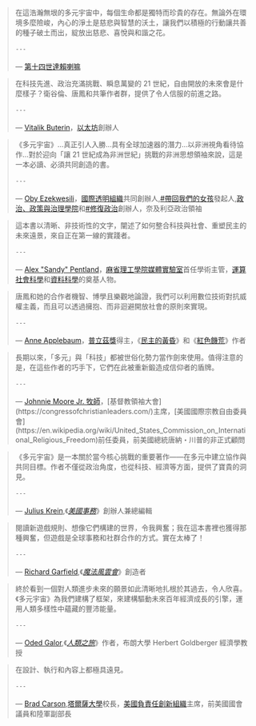 > 在這浩瀚無垠的多元宇宙中，每個生命都是獨特而珍貴的存在。無論外在環境多麼險峻，內心的淨土是慈悲與智慧的沃土，讓我們以積極的行動讓共善的種子破土而出，綻放出慈悲、喜悅與和諧之花。 <br></br>
`---`<br></br>
— [第十四世達賴喇嘛](https://www.dalailama.com/)

> 在科技先進、政治充滿挑戰、瞬息萬變的 21 世紀，自由開放的未來會是什麼樣子？衛谷倫、唐鳳和共筆作者群，提供了令人信服的前進之路。<br></br>
`---`<br></br>
— [Vitalik Buterin](https://en.wikipedia.org/wiki/Vitalik_Buterin)，[以太坊](https://ethereum.org/en/)創辦人

> 《多元宇宙》…真正引人入勝…具有全球加速器的潛力…以非洲視角看待協作…對於迎向「讓 21 世紀成為非洲世紀」挑戰的非洲思想領袖來說，這是一本必讀、必須共同創造的書。<br></br>
`---`<br></br>
— [Oby Ezekwesili](https://en.wikipedia.org/wiki/Oby_Ezekwesili)，[國際透明組織](https://www.transparency.org/en)共同創辦人,[#帶回我們的女孩](https://bringbackourgirls.ng/)發起人,[政治、政策與治理學院](https://thesppg.org/our-program/)和[#修復政治](https://www.fixpolitics.org/)創辦人，奈及利亞政治領袖

> 這本書以清晰、非技術性的文字，闡述了如何整合科技與社會、重塑民主的未來遠景，來自正在第一線的實踐者。<br></br>
`---`<br></br>
— [Alex "Sandy" Pentland](https://en.wikipedia.org/wiki/Alex_Pentland)，[麻省理工學院媒體實驗室](https://en.wikipedia.org/wiki/MIT_Media_Lab)首任學術主管，[運算社會科學](https://en.wikipedia.org/wiki/Computational_social_science)和[資料科學](https://en.wikipedia.org/wiki/Data_science)的奠基人物。

> 唐鳳和她的合作者機智、博學且樂觀地論證，我們可以利用數位技術對抗威權主義，而且可以透過擁抱、而非迴避開放社會的原則來實現。<br></br>
`---`<br></br>
— [Anne Applebaum](https://en.wikipedia.org/wiki/Anne_Applebaum)，[普立茲獎](https://www.pulitzer.org/winners/anne-applebaum)得主，《[民主的黃昏](https://www.penguinrandomhouse.com/books/621076/twilight-of-democracy-by-anne-applebaum/)》和《[紅色饑荒](https://www.penguinrandomhouse.com/books/236713/red-famine-by-anne-applebaum/)》作者

> 長期以來，「多元」與「科技」都被世俗化勢力當作劍來使用。值得注意的是，在這些作者的巧手下，它們在此被重新鍛造成信仰者的盾牌。<br></br>
`---` <br></br>
— [Johnnie Moore Jr. 牧師](https://en.wikipedia.org/wiki/Johnnie_Moore_Jr.)，[基督教領袖大會](https://congressofchristianleaders.com/)主席，[美國國際宗教自由委員會](https://en.wikipedia.org/wiki/United_States_Commission_on_International_Religious_Freedom)前任委員，前美國總統唐納・川普的非正式顧問

> 《多元宇宙》是一本關於當今核心挑戰的重要著作——在多元中建立協作與共同目標。作者不僅從政治角度，也從科技、經濟等方面，提供了寶貴的洞見。<br></br>
`---` <br></br>
— [Julius Krein](https://en.wikipedia.org/wiki/Julius_Krein),《[*美國事務*](https://americanaffairsjournal.org/)》創辦人兼總編輯

> 閱讀新遊戲規則、想像它們構建的世界，令我興奮；我在這本書裡也獲得那種興奮，但遊戲是全球事務和社群合作的方式。實在太棒了！<br></br>
`---` <br></br>
— [Richard Garfield](https://en.wikipedia.org/wiki/Richard_Garfield),《[*魔法風雲會*](https://en.wikipedia.org/wiki/Magic:_The_Gathering)》創造者

> 終於看到一個對人類進步未來的願景如此清晰地扎根於其過去，令人欣喜。《多元宇宙》為我們建構了框架，來建構驅動未來百年經濟成長的引擎，運用人類多樣性中蘊藏的豐沛能量。<br></br>
`---` <br></br>
— [Oded Galor](https://www.odedgalor.com/),《*[人類之旅](https://www.odedgalor.com/copy-of-unified-growth-theory)*》作者，布朗大學 Herbert Goldberger 經濟學教授

> 在設計、執行和內容上都極具遠見。<br></br>
`---` <br></br>
— [Brad Carson](https://en.wikipedia.org/wiki/Brad_Carson),[塔爾薩大學](https://utulsa.edu/)校長，[美國負責任創新組織](https://responsibleinnovation.org/)主席，前美國國會議員和陸軍副部長
